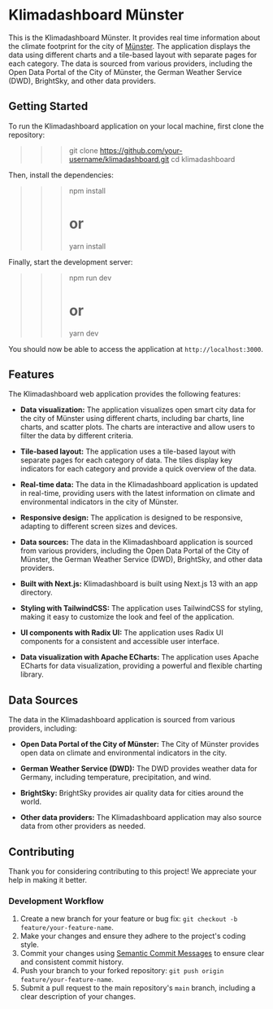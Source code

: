 # Klimadashboard Münster

This is the Klimadashboard Münster. It provides real time information about the climate footprint for the city of [Münster](https://en.wikipedia.org/wiki/M%C3%BCnster). The application displays the data using different charts and a tile-based layout with separate pages for each category. The data is sourced from various providers, including the Open Data Portal of the City of Münster, the German Weather Service (DWD), BrightSky, and other data providers.

## Getting Started

To run the Klimadashboard application on your local machine, first clone the repository:

> > > git clone https://github.com/your-username/klimadashboard.git
> > > cd klimadashboard

Then, install the dependencies:

> > > npm install
> > >
> > > # or
> > >
> > > yarn install

Finally, start the development server:

> > > npm run dev
> > >
> > > # or
> > >
> > > yarn dev

You should now be able to access the application at `http://localhost:3000`.

## Features

The Klimadashboard web application provides the following features:

- **Data visualization:** The application visualizes open smart city data for the city of Münster using different charts, including bar charts, line charts, and scatter plots. The charts are interactive and allow users to filter the data by different criteria.

- **Tile-based layout:** The application uses a tile-based layout with separate pages for each category of data. The tiles display key indicators for each category and provide a quick overview of the data.

- **Real-time data:** The data in the Klimadashboard application is updated in real-time, providing users with the latest information on climate and environmental indicators in the city of Münster.

- **Responsive design:** The application is designed to be responsive, adapting to different screen sizes and devices.

- **Data sources:** The data in the Klimadashboard application is sourced from various providers, including the Open Data Portal of the City of Münster, the German Weather Service (DWD), BrightSky, and other data providers.

- **Built with Next.js:** Klimadashboard is built using Next.js 13 with an app directory.

- **Styling with TailwindCSS:** The application uses TailwindCSS for styling, making it easy to customize the look and feel of the application.

- **UI components with Radix UI:** The application uses Radix UI components for a consistent and accessible user interface.

- **Data visualization with Apache ECharts:** The application uses Apache ECharts for data visualization, providing a powerful and flexible charting library.

## Data Sources

The data in the Klimadashboard application is sourced from various providers, including:

- **Open Data Portal of the City of Münster:** The City of Münster provides open data on climate and environmental indicators in the city.

- **German Weather Service (DWD):** The DWD provides weather data for Germany, including temperature, precipitation, and wind.

- **BrightSky:** BrightSky provides air quality data for cities around the world.

- **Other data providers:** The Klimadashboard application may also source data from other providers as needed.

## Contributing

Thank you for considering contributing to this project! We appreciate your help in making it better.

### Development Workflow

1. Create a new branch for your feature or bug fix: `git checkout -b feature/your-feature-name`.
2. Make your changes and ensure they adhere to the project's coding style.
3. Commit your changes using [Semantic Commit Messages](https://semantic-release.gitbook.io/semantic-release/#commit-message-format) to ensure clear and consistent commit history.
4. Push your branch to your forked repository: `git push origin feature/your-feature-name`.
5. Submit a pull request to the main repository's `main` branch, including a clear description of your changes.
